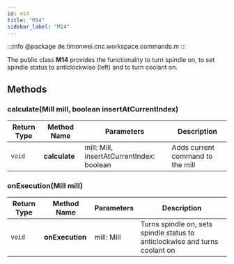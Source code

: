 ```yaml
---
id: m14
title: "M14"
sidebar_label: "M14"
---
```


:::info
@package de.timonwei.cnc.workspace.commands.m
:::

The public class **M14** provides the functionality to turn spindle on, to set spindle status to anticlockwise (left) and to turn coolant on.


## Methods

### calculate(Mill mill, boolean insertAtCurrentIndex)
| Return Type   | Method Name   | Parameters  | Description    |
| ------------- | ------------- | ----------- | -------------- |
| `void`       | **calculate**      |      mill: Mill, insertAtCurrentIndex: boolean       | Adds current command to the mill |

### onExecution(Mill mill)
| Return Type   | Method Name   | Parameters  | Description    |
| ------------- | ------------- | ----------- | -------------- |
| `void`       | **onExecution**      |     mill: Mill        | Turns spindle on, sets spindle status to anticlockwise and turns coolant on|